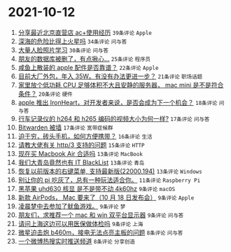 # 2021-10-12

1. [分享最近北京直营店 ac+使用经历](https://www.v2ex.com/t/807236) `39条评论` `Apple`
1. [深海的危险比得上火星吗](https://www.v2ex.com/t/807210) `34条评论` `问与答`
1. [大量人脸照片学习](https://www.v2ex.com/t/807214) `30条评论` `问与答`
1. [朋友的数据库被删了，有点揪心...](https://www.v2ex.com/t/807226) `25条评论` `程序员`
1. [咸鱼上散装的 apple 配件是否靠谱？](https://www.v2ex.com/t/807234) `22条评论` `Apple`
1. [目前大厂外包，年入 35W。有没有办法更进一步？](https://www.v2ex.com/t/807238) `21条评论` `职场话题`
1. [家里放个低功耗 CPU 足够体积不大且安静的服务器， mac mini 是不是符合条件？](https://www.v2ex.com/t/807240) `20条评论` `硬件`
1. [apple 推出 IronHeart，对开发者来说，是否会成为下一个机会？](https://www.v2ex.com/t/807191) `18条评论` `问与答`
1. [行车记录仪的 h264 和 h265 编码的视频大小为何一样?](https://www.v2ex.com/t/807217) `17条评论` `问与答`
1. [Bitwarden 被墙](https://www.v2ex.com/t/807213) `17条评论` `宽带症候群`
1. [迫于穷，砖头手机，如何方便携带？](https://www.v2ex.com/t/807202) `16条评论` `生活`
1. [请教大佬有关 http/3 支持的问题](https://www.v2ex.com/t/807196) `15条评论` `HTTP`
1. [现在买 Macbook Air 合适吗](https://www.v2ex.com/t/807222) `13条评论` `MacBook`
1. [我们大青岛竟然也有 IT BlackList](https://www.v2ex.com/t/807208) `13条评论` `青岛`
1. [恢复以前版本的右键菜单, 支持最新版(22000.194)](https://www.v2ex.com/t/807197) `13条评论` `Windows`
1. [别让你的 pi 吃灰了，总有一种玩法适合你。](https://www.v2ex.com/t/807249) `11条评论` `Raspberry Pi`
1. [黑苹果 uhd630 核显 是不是带不动 4k60hz](https://www.v2ex.com/t/807265) `9条评论` `macOS`
1. [新款 AirPods， Mac 要来了（10 月 18 日发布会）](https://www.v2ex.com/t/807261) `9条评论` `Apple`
1. [凌晨梦中去参加了鱿鱼游戏。](https://www.v2ex.com/t/807229) `9条评论` `梦`
1. [朋友们，求推荐一个 mac 和 win 双平台显示器](https://www.v2ex.com/t/807218) `9条评论` `问与答`
1. [请问上海这边可以用医保做体检吗](https://www.v2ex.com/t/807205) `9条评论` `上海`
1. [微星迫击炮 b460m，接电无法点亮主板的问题](https://www.v2ex.com/t/807256) `8条评论` `问与答`
1. [一个微博热搜实时推送频道](https://www.v2ex.com/t/807248) `8条评论` `分享创造`
